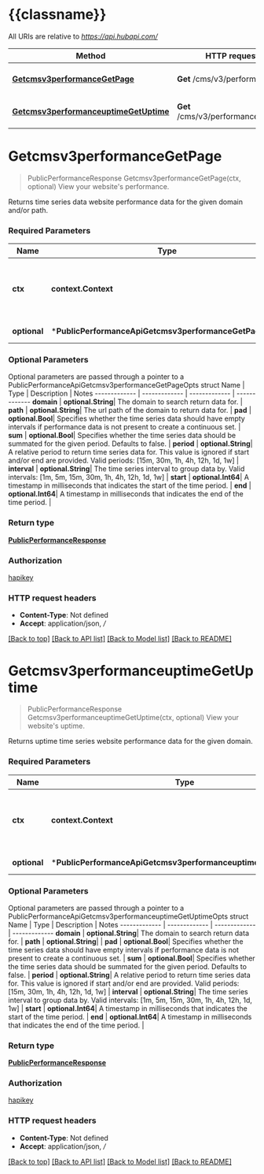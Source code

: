 # {{classname}}

All URIs are relative to *https://api.hubapi.com/*

Method | HTTP request | Description
------------- | ------------- | -------------
[**Getcmsv3performanceGetPage**](PublicPerformanceApi.md#Getcmsv3performanceGetPage) | **Get** /cms/v3/performance/ | View your website&#x27;s performance.
[**Getcmsv3performanceuptimeGetUptime**](PublicPerformanceApi.md#Getcmsv3performanceuptimeGetUptime) | **Get** /cms/v3/performance/uptime | View your website&#x27;s uptime.

# **Getcmsv3performanceGetPage**
> PublicPerformanceResponse Getcmsv3performanceGetPage(ctx, optional)
View your website's performance.

Returns time series data website performance data for the given domain and/or path.

### Required Parameters

Name | Type | Description  | Notes
------------- | ------------- | ------------- | -------------
 **ctx** | **context.Context** | context for authentication, logging, cancellation, deadlines, tracing, etc.
 **optional** | ***PublicPerformanceApiGetcmsv3performanceGetPageOpts** | optional parameters | nil if no parameters

### Optional Parameters
Optional parameters are passed through a pointer to a PublicPerformanceApiGetcmsv3performanceGetPageOpts struct
Name | Type | Description  | Notes
------------- | ------------- | ------------- | -------------
 **domain** | **optional.String**| The domain to search return data for. | 
 **path** | **optional.String**| The url path of the domain to return data for. | 
 **pad** | **optional.Bool**| Specifies whether the time series data should have empty intervals if performance data is not present to create a continuous set. | 
 **sum** | **optional.Bool**| Specifies whether the time series data should be summated for the given period. Defaults to false. | 
 **period** | **optional.String**| A relative period to return time series data for. This value is ignored if start and/or end are provided. Valid periods: [15m, 30m, 1h, 4h, 12h, 1d, 1w] | 
 **interval** | **optional.String**| The time series interval to group data by. Valid intervals: [1m, 5m, 15m, 30m, 1h, 4h, 12h, 1d, 1w] | 
 **start** | **optional.Int64**| A timestamp in milliseconds that indicates the start of the time period. | 
 **end** | **optional.Int64**| A timestamp in milliseconds that indicates the end of the time period. | 

### Return type

[**PublicPerformanceResponse**](PublicPerformanceResponse.md)

### Authorization

[hapikey](../README.md#hapikey)

### HTTP request headers

 - **Content-Type**: Not defined
 - **Accept**: application/json, */*

[[Back to top]](#) [[Back to API list]](../README.md#documentation-for-api-endpoints) [[Back to Model list]](../README.md#documentation-for-models) [[Back to README]](../README.md)

# **Getcmsv3performanceuptimeGetUptime**
> PublicPerformanceResponse Getcmsv3performanceuptimeGetUptime(ctx, optional)
View your website's uptime.

Returns uptime time series website performance data for the given domain.

### Required Parameters

Name | Type | Description  | Notes
------------- | ------------- | ------------- | -------------
 **ctx** | **context.Context** | context for authentication, logging, cancellation, deadlines, tracing, etc.
 **optional** | ***PublicPerformanceApiGetcmsv3performanceuptimeGetUptimeOpts** | optional parameters | nil if no parameters

### Optional Parameters
Optional parameters are passed through a pointer to a PublicPerformanceApiGetcmsv3performanceuptimeGetUptimeOpts struct
Name | Type | Description  | Notes
------------- | ------------- | ------------- | -------------
 **domain** | **optional.String**| The domain to search return data for. | 
 **path** | **optional.String**|  | 
 **pad** | **optional.Bool**| Specifies whether the time series data should have empty intervals if performance data is not present to create a continuous set. | 
 **sum** | **optional.Bool**| Specifies whether the time series data should be summated for the given period. Defaults to false. | 
 **period** | **optional.String**| A relative period to return time series data for. This value is ignored if start and/or end are provided. Valid periods: [15m, 30m, 1h, 4h, 12h, 1d, 1w] | 
 **interval** | **optional.String**| The time series interval to group data by. Valid intervals: [1m, 5m, 15m, 30m, 1h, 4h, 12h, 1d, 1w] | 
 **start** | **optional.Int64**| A timestamp in milliseconds that indicates the start of the time period. | 
 **end** | **optional.Int64**| A timestamp in milliseconds that indicates the end of the time period. | 

### Return type

[**PublicPerformanceResponse**](PublicPerformanceResponse.md)

### Authorization

[hapikey](../README.md#hapikey)

### HTTP request headers

 - **Content-Type**: Not defined
 - **Accept**: application/json, */*

[[Back to top]](#) [[Back to API list]](../README.md#documentation-for-api-endpoints) [[Back to Model list]](../README.md#documentation-for-models) [[Back to README]](../README.md)

